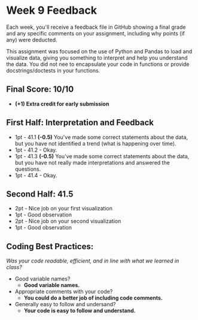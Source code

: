 # Week 9 Feedback
Each week, you'll receive a feedback file in GitHub showing a final grade and any specific comments on your assignment, including why points (if any) were deducted.

This assignment was focused on the use of Python and Pandas to load and visualize data, giving you something to interpret and help you understand the data. You did not nee to encapsulate your code in functions or provide docstrings/doctests in your functions.


## Final Score: 10/10
* **(+1) Extra credit for early submission**

## First Half: Interpretation and Feedback
* 1pt - 41.1 **(-0.5)** You've made some correct statements about the data, but you have not identified a trend (what is happening over time).
* 1pt - 41.2 - Okay.
* 1pt - 41.3 **(-0.5)** You've made some correct statements about the data, but you have not really made interpretations and answered the questions.
* 1pt - 41.4 - Okay.

## Second Half: 41.5
* 2pt - Nice job on your first visualization
* 1pt - Good observation
* 2pt - Nice job on your second visualization
* 1pt - Good observation


## Coding Best Practices:
_Was your code readable, efficient, and in line with what we learned in class?_
* Good variable names?
  * **Good variable names.**
* Appropriate comments with your code?
  * **You could do a better job of including code comments.**
* Generally easy to follow and undersand?
  * **Your code is easy to follow and understand.**
